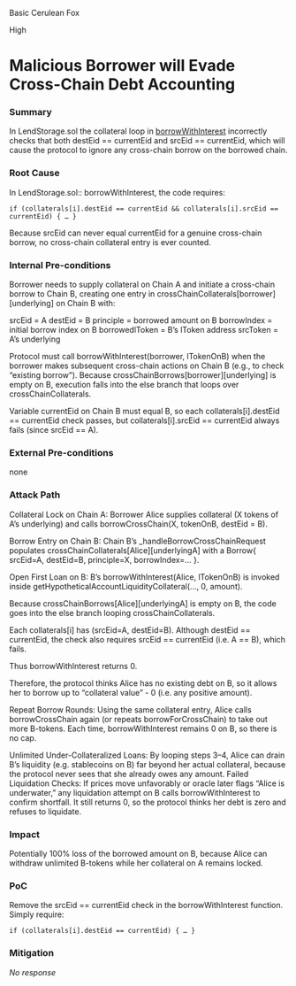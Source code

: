 Basic Cerulean Fox

High

# Malicious Borrower will Evade Cross-Chain Debt Accounting

### Summary

In LendStorage.sol the collateral loop in [borrowWithInterest](https://github.com/sherlock-audit/2025-05-lend-audit-contest/blob/main/Lend-V2/src/LayerZero/LendStorage.sol#L497) incorrectly checks that both destEid == currentEid and srcEid == currentEid, which will cause the protocol to ignore any cross-chain borrow on the borrowed chain. 

### Root Cause

In LendStorage.sol:: borrowWithInterest, the code requires:
```solidity
if (collaterals[i].destEid == currentEid && collaterals[i].srcEid == currentEid) { … }

```

Because srcEid can never equal currentEid for a genuine cross-chain borrow, no cross-chain collateral entry is ever counted.

### Internal Pre-conditions

Borrower needs to supply collateral on Chain A and initiate a cross-chain borrow to Chain B, creating one entry in crossChainCollaterals[borrower][underlying] on Chain B with:

srcEid = A
destEid = B
principle = borrowed amount on B
borrowIndex = initial borrow index on B
borrowedlToken = B’s lToken address
srcToken = A’s underlying

Protocol must call borrowWithInterest(borrower, lTokenOnB) when the borrower makes subsequent cross-chain actions on Chain B (e.g., to check “existing borrow”). Because crossChainBorrows[borrower][underlying] is empty on B, execution falls into the else branch that loops over crossChainCollaterals.

Variable currentEid on Chain B must equal B, so each collaterals[i].destEid == currentEid check passes, but collaterals[i].srcEid == currentEid always fails (since srcEid == A).

### External Pre-conditions

none

### Attack Path

Collateral Lock on Chain A: Borrower Alice supplies collateral (X tokens of A’s underlying) and calls borrowCrossChain(X, tokenOnB, destEid = B).

Borrow Entry on Chain B: Chain B’s _handleBorrowCrossChainRequest populates crossChainCollaterals[Alice][underlyingA] with a Borrow{ srcEid=A, destEid=B, principle=X, borrowIndex=… }.

Open First Loan on B: B’s borrowWithInterest(Alice, lTokenOnB) is invoked inside getHypotheticalAccountLiquidityCollateral(…, 0, amount).

Because crossChainBorrows[Alice][underlyingA] is empty on B, the code goes into the else branch looping crossChainCollaterals.

Each collaterals[i] has (srcEid=A, destEid=B). Although destEid == currentEid, the check also requires srcEid == currentEid (i.e. A == B), which fails.

Thus borrowWithInterest returns 0.

Therefore, the protocol thinks Alice has no existing debt on B, so it allows her to borrow up to “collateral value” - 0 (i.e. any positive amount).

Repeat Borrow Rounds: Using the same collateral entry, Alice calls borrowCrossChain again (or repeats borrowForCrossChain) to take out more B-tokens. Each time, borrowWithInterest remains 0 on B, so there is no cap.

Unlimited Under-Collateralized Loans: By looping steps 3–4, Alice can drain B’s liquidity (e.g. stablecoins on B) far beyond her actual collateral, because the protocol never sees that she already owes any amount.
Failed Liquidation Checks: If prices move unfavorably or oracle later flags “Alice is underwater,” any liquidation attempt on B calls borrowWithInterest to confirm shortfall. It still returns 0, so the protocol thinks her debt is zero and refuses to liquidate.

### Impact

 Potentially 100% loss of the borrowed amount on B, because Alice can withdraw unlimited B-tokens while her collateral on A remains locked.

### PoC

Remove the srcEid == currentEid check in the borrowWithInterest function. Simply require:
```solidity
if (collaterals[i].destEid == currentEid) { … }

```

### Mitigation

_No response_